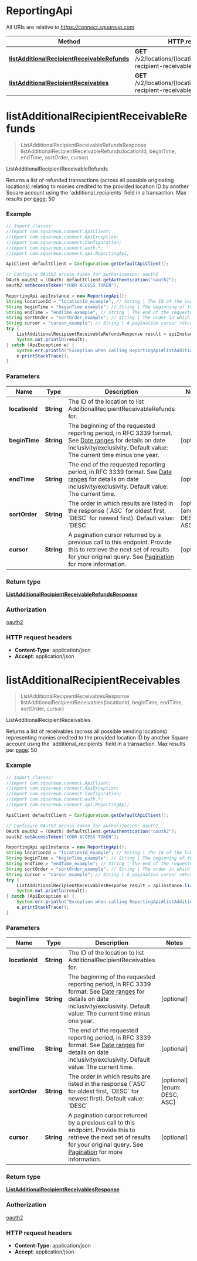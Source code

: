 # ReportingApi

All URIs are relative to *https://connect.squareup.com*

Method | HTTP request | Description
------------- | ------------- | -------------
[**listAdditionalRecipientReceivableRefunds**](ReportingApi.md#listAdditionalRecipientReceivableRefunds) | **GET** /v2/locations/{location_id}/additional-recipient-receivable-refunds | ListAdditionalRecipientReceivableRefunds
[**listAdditionalRecipientReceivables**](ReportingApi.md#listAdditionalRecipientReceivables) | **GET** /v2/locations/{location_id}/additional-recipient-receivables | ListAdditionalRecipientReceivables


<a name="listAdditionalRecipientReceivableRefunds"></a>
# **listAdditionalRecipientReceivableRefunds**
> ListAdditionalRecipientReceivableRefundsResponse listAdditionalRecipientReceivableRefunds(locationId, beginTime, endTime, sortOrder, cursor)

ListAdditionalRecipientReceivableRefunds

Returns a list of refunded transactions (across all possible originating locations) relating to monies credited to the provided location ID by another Square account using the &#x60;additional_recipients&#x60; field in a transaction.  Max results per [page](#paginatingresults): 50

### Example
```java
// Import classes:
//import com.squareup.connect.ApiClient;
//import com.squareup.connect.ApiException;
//import com.squareup.connect.Configuration;
//import com.squareup.connect.auth.*;
//import com.squareup.connect.api.ReportingApi;

ApiClient defaultClient = Configuration.getDefaultApiClient();

// Configure OAuth2 access token for authorization: oauth2
OAuth oauth2 = (OAuth) defaultClient.getAuthentication("oauth2");
oauth2.setAccessToken("YOUR ACCESS TOKEN");

ReportingApi apiInstance = new ReportingApi();
String locationId = "locationId_example"; // String | The ID of the location to list AdditionalRecipientReceivableRefunds for.
String beginTime = "beginTime_example"; // String | The beginning of the requested reporting period, in RFC 3339 format.  See [Date ranges](#dateranges) for details on date inclusivity/exclusivity.  Default value: The current time minus one year.
String endTime = "endTime_example"; // String | The end of the requested reporting period, in RFC 3339 format.  See [Date ranges](#dateranges) for details on date inclusivity/exclusivity.  Default value: The current time.
String sortOrder = "sortOrder_example"; // String | The order in which results are listed in the response (`ASC` for oldest first, `DESC` for newest first).  Default value: `DESC`
String cursor = "cursor_example"; // String | A pagination cursor returned by a previous call to this endpoint. Provide this to retrieve the next set of results for your original query.  See [Pagination](/basics/api101/pagination) for more information.
try {
    ListAdditionalRecipientReceivableRefundsResponse result = apiInstance.listAdditionalRecipientReceivableRefunds(locationId, beginTime, endTime, sortOrder, cursor);
    System.out.println(result);
} catch (ApiException e) {
    System.err.println("Exception when calling ReportingApi#listAdditionalRecipientReceivableRefunds");
    e.printStackTrace();
}
```

### Parameters

Name | Type | Description  | Notes
------------- | ------------- | ------------- | -------------
 **locationId** | **String**| The ID of the location to list AdditionalRecipientReceivableRefunds for. |
 **beginTime** | **String**| The beginning of the requested reporting period, in RFC 3339 format.  See [Date ranges](#dateranges) for details on date inclusivity/exclusivity.  Default value: The current time minus one year. | [optional]
 **endTime** | **String**| The end of the requested reporting period, in RFC 3339 format.  See [Date ranges](#dateranges) for details on date inclusivity/exclusivity.  Default value: The current time. | [optional]
 **sortOrder** | **String**| The order in which results are listed in the response (&#x60;ASC&#x60; for oldest first, &#x60;DESC&#x60; for newest first).  Default value: &#x60;DESC&#x60; | [optional] [enum: DESC, ASC]
 **cursor** | **String**| A pagination cursor returned by a previous call to this endpoint. Provide this to retrieve the next set of results for your original query.  See [Pagination](/basics/api101/pagination) for more information. | [optional]

### Return type

[**ListAdditionalRecipientReceivableRefundsResponse**](ListAdditionalRecipientReceivableRefundsResponse.md)

### Authorization

[oauth2](../README.md#oauth2)

### HTTP request headers

 - **Content-Type**: application/json
 - **Accept**: application/json

<a name="listAdditionalRecipientReceivables"></a>
# **listAdditionalRecipientReceivables**
> ListAdditionalRecipientReceivablesResponse listAdditionalRecipientReceivables(locationId, beginTime, endTime, sortOrder, cursor)

ListAdditionalRecipientReceivables

Returns a list of receivables (across all possible sending locations) representing monies credited to the provided location ID by another Square account using the &#x60;additional_recipients&#x60; field in a transaction.  Max results per [page](#paginatingresults): 50

### Example
```java
// Import classes:
//import com.squareup.connect.ApiClient;
//import com.squareup.connect.ApiException;
//import com.squareup.connect.Configuration;
//import com.squareup.connect.auth.*;
//import com.squareup.connect.api.ReportingApi;

ApiClient defaultClient = Configuration.getDefaultApiClient();

// Configure OAuth2 access token for authorization: oauth2
OAuth oauth2 = (OAuth) defaultClient.getAuthentication("oauth2");
oauth2.setAccessToken("YOUR ACCESS TOKEN");

ReportingApi apiInstance = new ReportingApi();
String locationId = "locationId_example"; // String | The ID of the location to list AdditionalRecipientReceivables for.
String beginTime = "beginTime_example"; // String | The beginning of the requested reporting period, in RFC 3339 format.  See [Date ranges](#dateranges) for details on date inclusivity/exclusivity.  Default value: The current time minus one year.
String endTime = "endTime_example"; // String | The end of the requested reporting period, in RFC 3339 format.  See [Date ranges](#dateranges) for details on date inclusivity/exclusivity.  Default value: The current time.
String sortOrder = "sortOrder_example"; // String | The order in which results are listed in the response (`ASC` for oldest first, `DESC` for newest first).  Default value: `DESC`
String cursor = "cursor_example"; // String | A pagination cursor returned by a previous call to this endpoint. Provide this to retrieve the next set of results for your original query.  See [Pagination](/basics/api101/pagination) for more information.
try {
    ListAdditionalRecipientReceivablesResponse result = apiInstance.listAdditionalRecipientReceivables(locationId, beginTime, endTime, sortOrder, cursor);
    System.out.println(result);
} catch (ApiException e) {
    System.err.println("Exception when calling ReportingApi#listAdditionalRecipientReceivables");
    e.printStackTrace();
}
```

### Parameters

Name | Type | Description  | Notes
------------- | ------------- | ------------- | -------------
 **locationId** | **String**| The ID of the location to list AdditionalRecipientReceivables for. |
 **beginTime** | **String**| The beginning of the requested reporting period, in RFC 3339 format.  See [Date ranges](#dateranges) for details on date inclusivity/exclusivity.  Default value: The current time minus one year. | [optional]
 **endTime** | **String**| The end of the requested reporting period, in RFC 3339 format.  See [Date ranges](#dateranges) for details on date inclusivity/exclusivity.  Default value: The current time. | [optional]
 **sortOrder** | **String**| The order in which results are listed in the response (&#x60;ASC&#x60; for oldest first, &#x60;DESC&#x60; for newest first).  Default value: &#x60;DESC&#x60; | [optional] [enum: DESC, ASC]
 **cursor** | **String**| A pagination cursor returned by a previous call to this endpoint. Provide this to retrieve the next set of results for your original query.  See [Pagination](/basics/api101/pagination) for more information. | [optional]

### Return type

[**ListAdditionalRecipientReceivablesResponse**](ListAdditionalRecipientReceivablesResponse.md)

### Authorization

[oauth2](../README.md#oauth2)

### HTTP request headers

 - **Content-Type**: application/json
 - **Accept**: application/json

